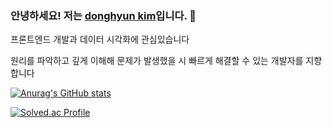 ### 안녕하세요! 저는 [donghyun kim](https://github.com/donghyun1998)입니다. 👋

프론트엔드 개발과 데이터 시각화에 관심있습니다

원리를 파악하고 깊게 이해해 문제가 발생했을 시 빠르게 해결할 수 있는 개발자를 지향합니다

[![Anurag's GitHub stats](https://github-readme-stats.vercel.app/api?username=donghyun1998&count_private=true&show_icons=true&theme=github_dark)](https://github.com/anuraghazra/github-readme-stats)

[![Solved.ac Profile](http://mazassumnida.wtf/api/v2/generate_badge?boj=dong1998)](https://solved.ac/dong1998/)

